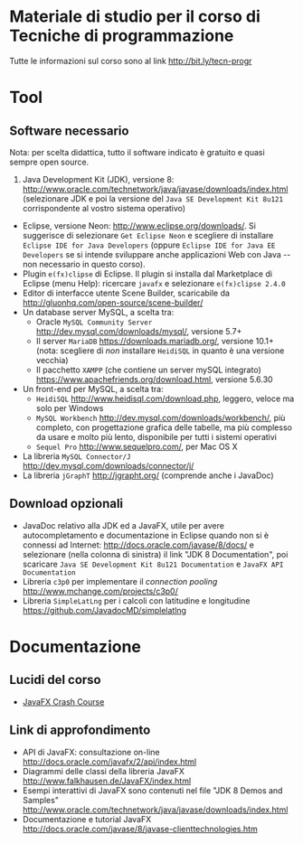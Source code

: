 # Materiale di studio per il corso di Tecniche di programmazione

Tutte le informazioni sul corso sono al link <http://bit.ly/tecn-progr>

# Tool

## Software necessario

Nota: per scelta didattica, tutto il software indicato è gratuito e quasi sempre open source.

1. Java Development Kit (JDK), versione 8: <http://www.oracle.com/technetwork/java/javase/downloads/index.html> (selezionare JDK e poi la versione del `Java SE Development Kit 8u121` corrispondente al vostro sistema operativo)
* Eclipse, versione Neon: <http://www.eclipse.org/downloads/>. Si suggerisce di selezionare `Get Eclipse Neon` e scegliere di installare `Eclipse IDE for Java Developers` (oppure `Eclipse IDE for Java EE Developers` se si intende sviluppare anche applicazioni Web con Java -- non necessario in questo corso).
* Plugin `e(fx)clipse` di Eclipse. Il plugin si installa dal Marketplace di Eclipse (menu Help): ricercare `javafx` e selezionare `e(fx)clipse 2.4.0`
* Editor di interfacce utente Scene Builder, scaricabile da <http://gluonhq.com/open-source/scene-builder/>
* Un database server MySQL, a scelta tra:
  * Oracle `MySQL Community Server` <http://dev.mysql.com/downloads/mysql/>, versione 5.7+
  * Il server `MariaDB` <https://downloads.mariadb.org/>, versione 10.1+ (nota: scegliere di *non* installare `HeidiSQL` in quanto è una versione vecchia)
  * Il pacchetto `XAMPP` (che contiene un server mySQL integrato) <https://www.apachefriends.org/download.html>, versione 5.6.30
* Un front-end per MySQL, a scelta tra:
  * `HeidiSQL` <http://www.heidisql.com/download.php>, leggero, veloce ma solo per Windows
  * `MySQL Workbench` <http://dev.mysql.com/downloads/workbench/>, più completo, con progettazione grafica delle tabelle, ma più complesso da usare e molto più lento, disponibile per tutti i sistemi operativi
  * `Sequel Pro` <http://www.sequelpro.com/>, per Mac OS X
* La libreria `MySQL Connector/J` <http://dev.mysql.com/downloads/connector/j/>
* La libreria `jGraphT` <http://jgrapht.org/> (comprende anche i JavaDoc)

## Download opzionali

* JavaDoc relativo alla JDK ed a JavaFX, utile per avere autocompletamento e documentazione in Eclipse quando non si è connessi ad Internet: <http://docs.oracle.com/javase/8/docs/> e selezionare (nella colonna di sinistra) il link "JDK 8 Documentation", poi scaricare `Java SE Development Kit 8u121 Documentation` e `JavaFX API Documentation`
* Libreria `c3p0` per implementare il *connection pooling* <http://www.mchange.com/projects/c3p0/>
* Libreria `SimpleLatLng` per i calcoli con latitudine e longitudine <https://github.com/JavadocMD/simplelatlng>

# Documentazione

## Lucidi del corso

* [JavaFX Crash Course](slides/02-00-javafx-crashcourse.pdf)

## Link di approfondimento

* API di JavaFX: consultazione on-line <http://docs.oracle.com/javafx/2/api/index.html>
* Diagrammi delle classi della libreria JavaFX <http://www.falkhausen.de/JavaFX/index.html>
* Esempi interattivi di JavaFX sono contenuti nel file "JDK 8 Demos and Samples" <http://www.oracle.com/technetwork/java/javase/downloads/index.html>
* Documentazione e tutorial JavaFX <http://docs.oracle.com/javase/8/javase-clienttechnologies.htm>

